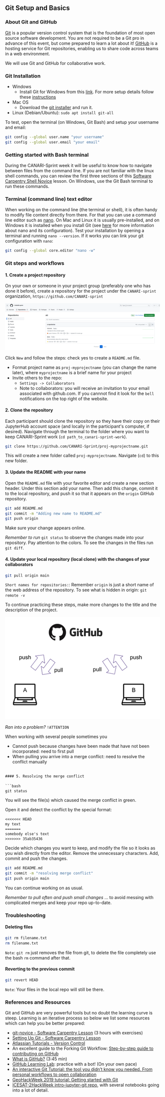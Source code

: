 ## Git Setup and Basics

### About Git and GitHub

[Git](https://git-scm.com/) is a popular version control system that is the foundation of most open source software development. You are not required to be a Git pro in advance of this event, but come prepared to learn a lot about it! [GitHub](https://github.com) is a hosting service for Git repositories, enabling us to share code across teams in a web environment.

We will use Git and GitHub for collaborative work.

### Git Installation

* Windows
    * Install Git for Windows from this [link](https://gitforwindows.org/). For more setup details follow these [instructions](https://carpentries.github.io/workshop-template/#shell)
* Mac OS
    * Download the [git installer](https://git-scm.com/download/mac) and run it. 
* Linux (Debian/Ubuntu): `sudo apt install git-all`

To test, open the terminal (on Windows, Git Bash) and setup your username and email:

```bash
git config --global user.name "your username"
git config --global user.email "your email"
```


### Getting started with Bash terminal

During the CANARI-Sprint week it will be useful to know how to navigate between files from the command line. If you are not familiar with the linux shell commands, you can review the first three sections of this [Software Carpentry Shell Novice](https://swcarpentry.github.io/shell-novice/) lesson. On Windows, use the Git Bash terminal to run these commands.

### Terminal (command line) text editor

When working on the command line (the terminal or shell), it is often handy to modify file content directly from there. For that you can use a command line editor such as [nano](https://linuxize.com/post/how-to-use-nano-text-editor/). On Mac and Linux it is usually pre-installed, and on Windows it is installed when you install Git (see [here](http://carpentries.github.io/workshop-template/#editor) for more information about nano and its configuration). Test your installation by opening a terminal and running `nano --version`. If it works you can link your git configuration with `nano`:

```bash
git config --global core.editor "nano -w"
```

### Git steps and workflows

#### 1. Create a project repository

On your own or someone in your project group (preferably one who has done it before), create a repository for the project under the `CANARI-sprint` organization, `https://github.com/CANARI-sprint`

![New Repo](assets/newRepo.png)

Click `New` and follow the steps: check yes to create a `README.md` file.

* Format project name as `proj-myprojectname` (you can change the name later), where `myprojectname` is a brief name for your project
* Invite others to the repo:
    * `Settings -> Collaborators`
    * Note to collaborators: you will receive an invitation to your email associated with github.com. If you cannnot find it look for the `bell` notifications on the top right of the website.

#### 2. Clone the repository

Each participant should clone the repository so they have their copy on their JupyterHub account space (and locally in the participant's computer, if desired). Navigate through the terminal to the folder where you want to keep CANARI-Sprint work (`cd path_to_canari-sprint-work`).

```bash
git clone https://github.com/CANARI-Sprint/proj-myprojectname.git
```

This will create a new folder called `proj-myprojectname`. Navigate (`cd`) to this new folder.

#### 3. Update the README with your name

Open the `README.md` file with your favorite editor and create a new section header. Under this section add your name. Then add this change, commit it to the local repository, and push it so that it appears on the `origin` GitHub repository.

```bash
git add README.md
git commit -m "Adding new name to README.md"
git push origin
```

Make sure your change appears online.

*Remember to run* `git status` to observe the changes made into your repository. Pay attention to the colors. To see the changes in the files run `git diff`.

#### 4. Update your local repository (local clone) with the changes of your collaborators

```bash
git pull origin main
```

`Short names for repositories:`: Remember `origin` is just a short name of the web address of the repository.
To see what is hidden in origin: `git remote -v`

To continue practicing these steps, make more changes to the title and the description of the project.

![Centralized Workflow](assets/centralized_workflow.png)


*Ran into a problem?* `!ATTENTION`

When working with several people sometimes you

* Cannot push because changes have been made that have not been incorporated: need to first pull
* When pulling you arrive into a merge conflict: need to resolve the conflict manually
```

#### 5. Resolving the merge conflict

```bash
git status
```

You will see the file(s) which caused the merge conflict in green.

Open it and detect the conflict by the special format:

```
<<<<<<< HEAD
my text
=======
somebody else's text
>>>>>>> 35ab35436
```

Decide which changes you want to keep, and modify the file so it looks as you wish directly from the editor. Remove the unnecessary characters. Add, commit and push the changes.

```bash
git add README.md
git commit -m "resolving merge conflict"
git push origin main
```

You can continue working on as usual.

*Remember to pull often and push small changes* 
... to avoid messing with complicated merges and keep your repo up-to-date.

### Troubleshooting

#### Deleting files

```bash
git rm filename.txt
rm filename.txt
```

`Note`: `git rm` just removes the file from git, to delete the file completely use the bash `rm` command after that.

#### Reverting to the previous commit

```bash
git revert HEAD
```
	
`Note`: Your files in the local repo will still be there.


### References and Resources

Git and GitHub are very powerful tools but no doubt the learning curve is steep. Learning is an iterative process so below we list some resources which can help you be better prepared:

* [git-novice - Software Carpentry Lesson](http://swcarpentry.github.io/git-novice/) (3 hours with exercises)
* [Setting Up Git - Software Carpentry Lesson](https://swcarpentry.github.io/git-novice/02-setup/index.html)
* [Atlassian Tutorials - Version Control](https://www.atlassian.com/git/tutorials/what-is-version-control)
* An excellent guide to the Forking Git Workflow: [Step-by-step guide to contributing on GitHub](https://www.dataschool.io/how-to-contribute-on-github/)
* [What is GitHub?](https://www.youtube.com/watch?v=w3jLJU7DT5E) (3:45 min)
* [GitHub Learning Lab](https://lab.github.com/): practice with a bot! (On your own pace)
* [An interactive Git Tutorial: the tool you didn’t know you needed. From personal workflows to open collaboration](https://berkeley-stat159-f17.github.io/stat159-f17/lectures/01-git/Git-Tutorial..html)
* [GeoHackWeek 2019 tutorial: Getting started with Git](https://geohackweek.github.io/Introductory/03-git-tutorial/)
* [ICESAT-2HackWeek intro-jupyter-git repo](https://github.com/ICESAT-2HackWeek/intro-jupyter-git), with several notebooks going into a lot of detail.
